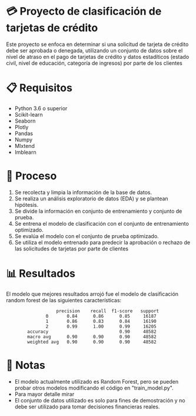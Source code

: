 # 💳 Proyecto de clasificación de tarjetas de crédito
Este proyecto se enfoca en determinar si una solicitud de tarjeta de crédito debe ser aprobada o denegada,
utilizando un conjunto de datos sobre el nivel de atraso en el pago de tarjetas de crédito 
y datos estadíticos (estado civil, nivel de educación, categoría de ingresos) por parte de los clientes

# 📋 Requisitos
* Python 3.6 o superior
* Scikit-learn
* Seaborn
* Plotly 
* Pandas
* Numpy
* Mlxtend
* Imblearn

# 🚀 Proceso
1. Se recolecta y limpia la información de la base de datos.
2. Se realiza un análisis exploratorio de datos (EDA) y se plantean hipótesis.
3. Se divide la información en conjunto de entrenamiento y conjunto de prueba.
3. Se entrena el modelo de clasificación con el conjunto de entrenamiento optimizado.
4. Se evalúa el modelo con el conjunto de prueba optimizado.
5. Se utiliza el modelo entrenado para predecir la aprobación o rechazo de las solicitudes de tarjetas por parte de clientes

# 📊 Resultados
El modelo que mejores resultados arrojó fue el modelo de clasificación random forest de las siguientes características:

                       precision    recall  f1-score   support
                   0       0.84      0.86      0.85     16187
                   1       0.86      0.83      0.84     16190
                   2       0.99      1.00      0.99     16205
            accuracy                           0.90     48582
            macro avg      0.90      0.90      0.90     48582
            weighted avg   0.90      0.90      0.90     48582

# 📝 Notas
* El modelo actualmente utilizado es Random Forest, pero se pueden probar otros modelos modificando el código en "train_model.py".
* Para mayor detalle mirar 
* El conjunto de datos utilizado es solo para fines de demostración y no debe ser utilizado para tomar decisiones financieras reales.
